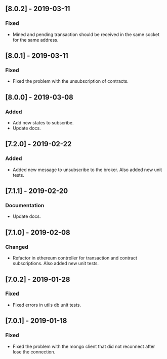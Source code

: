 ## [8.0.2] - 2019-03-11
### Fixed
- Mined and pending transaction should be received in the same socket for the same address.

## [8.0.1] - 2019-03-11
### Fixed
- Fixed the problem with the unsubscription of contracts.

## [8.0.0] - 2019-03-08
### Added
- Add new states to subscribe.
- Update docs.

## [7.2.0] - 2019-02-22
### Added
- Added new message to unsubscribe to the broker. Also added new unit tests.

## [7.1.1] - 2019-02-20
### Documentation
- Update docs.

## [7.1.0] - 2019-02-08
### Changed
- Refactor in ethereum controller for transaction and contract subscriptions. Also added new unit tests.

## [7.0.2] - 2019-01-28
### Fixed
- Fixed errors in utils db unit tests.

## [7.0.1] - 2019-01-18
### Fixed
- Fixed the problem with the mongo client that did not reconnect after lose the connection.